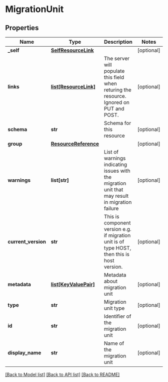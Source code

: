 # MigrationUnit

## Properties
Name | Type | Description | Notes
------------ | ------------- | ------------- | -------------
**_self** | [**SelfResourceLink**](SelfResourceLink.md) |  | [optional] 
**links** | [**list[ResourceLink]**](ResourceLink.md) | The server will populate this field when returing the resource. Ignored on PUT and POST. | [optional] 
**schema** | **str** | Schema for this resource | [optional] 
**group** | [**ResourceReference**](ResourceReference.md) |  | [optional] 
**warnings** | **list[str]** | List of warnings indicating issues with the migration unit that may result in migration failure | [optional] 
**current_version** | **str** | This is component version e.g. if migration unit is of type HOST, then this is host version. | [optional] 
**metadata** | [**list[KeyValuePair]**](KeyValuePair.md) | Metadata about migration unit | [optional] 
**type** | **str** | Migration unit type | [optional] 
**id** | **str** | Identifier of the migration unit | [optional] 
**display_name** | **str** | Name of the migration unit | [optional] 

[[Back to Model list]](../README.md#documentation-for-models) [[Back to API list]](../README.md#documentation-for-api-endpoints) [[Back to README]](../README.md)

